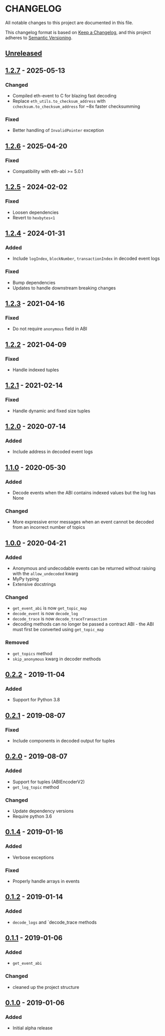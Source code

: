 # CHANGELOG

All notable changes to this project are documented in this file.

This changelog format is based on [Keep a Changelog](https://keepachangelog.com/en/1.0.0/),
and this project adheres to [Semantic Versioning](https://semver.org/spec/v2.0.0.html).

## [Unreleased](https://github.com/iamdefinitelyahuman/eth-event)

## [1.2.7](https://github.com/iamdefinitelyahuman/eth-event/releases/tag/v1.2.7) - 2025-05-13
### Changed
- Compiled eth-event to C for blazing fast decoding
- Replace `eth_utils.to_checksum_address` with `cchecksum.to_checksum_address` for ~8x faster checksumming

### Fixed
- Better handling of `InvalidPointer` exception

## [1.2.6](https://github.com/iamdefinitelyahuman/eth-event/releases/tag/v1.2.6) - 2025-04-20
### Fixed
- Compatibility with eth-abi >= 5.0.1

## [1.2.5](https://github.com/iamdefinitelyahuman/eth-event/releases/tag/v1.2.5) - 2024-02-02
### Fixed
- Loosen dependencies
- Revert to `hexbytes<1`

## [1.2.4](https://github.com/iamdefinitelyahuman/eth-event/releases/tag/v1.2.4) - 2024-01-31
### Added
- Include `logIndex`, `blockNumber`, `transactionIndex` in decoded event logs

### Fixed
- Bump dependencies
- Updates to handle downstream breaking changes

## [1.2.3](https://github.com/iamdefinitelyahuman/eth-event/releases/tag/v1.2.3) - 2021-04-16
### Fixed
- Do not require `anonymous` field in ABI

## [1.2.2](https://github.com/iamdefinitelyahuman/eth-event/releases/tag/v1.2.2) - 2021-04-09
### Fixed
- Handle indexed tuples

## [1.2.1](https://github.com/iamdefinitelyahuman/eth-event/releases/tag/v1.2.1) - 2021-02-14
### Fixed
- Handle dynamic and fixed size tuples

## [1.2.0](https://github.com/iamdefinitelyahuman/eth-event/releases/tag/v1.2.0) - 2020-07-14
### Added
- Include address in decoded event logs

## [1.1.0](https://github.com/iamdefinitelyahuman/eth-event/releases/tag/v1.1.0) - 2020-05-30
### Added
- Decode events when the ABI contains indexed values but the log has None

### Changed
- More expressive error messages when an event cannot be decoded from an incorrect number of topics

## [1.0.0](https://github.com/iamdefinitelyahuman/eth-event/releases/tag/v1.0.0) - 2020-04-21
### Added
- Anonymous and undecodable events can be returned without raising with the `allow_undecoded` kwarg
- MyPy typing
- Extensive docstrings

### Changed
- `get_event_abi` is now `get_topic_map`
- `decode_event` is now `decode_log`
- `decode_trace` is now `decode_traceTransaction`
- decoding methods can no longer be passed a contract ABI - the ABI must first be converted using `get_topic_map`

### Removed
- `get_topics` method
- `skip_anonymous` kwarg in decoder methods

## [0.2.2](https://github.com/iamdefinitelyahuman/eth-event/releases/tag/v0.2.2) - 2019-11-04
### Added
- Support for Python 3.8

## [0.2.1](https://github.com/iamdefinitelyahuman/eth-event/releases/tag/v0.2.1) - 2019-08-07
### Fixed
- Include components in decoded output for tuples

## [0.2.0](https://github.com/iamdefinitelyahuman/eth-event/releases/tag/v0.2.0) - 2019-08-07
### Added
- Support for tuples (ABIEncoderV2)
- `get_log_topic` method

### Changed
- Update dependency versions
- Require python 3.6

## [0.1.4](https://github.com/iamdefinitelyahuman/eth-event/releases/tag/v0.1.4) - 2019-01-16
### Added
- Verbose exceptions

### Fixed
- Properly handle arrays in events

## [0.1.2](https://github.com/iamdefinitelyahuman/eth-event/releases/tag/v0.1.2) - 2019-01-14
### Added
- `decode_logs` and `decode_trace methods

## [0.1.1](https://github.com/iamdefinitelyahuman/eth-event/releases/tag/v0.1.1) - 2019-01-06
### Added
- `get_event_abi`

### Changed
- cleaned up the project structure

## [0.1.0](https://github.com/iamdefinitelyahuman/eth-event/releases/tag/v0.1.0) - 2019-01-06
### Added
- Initial alpha release
